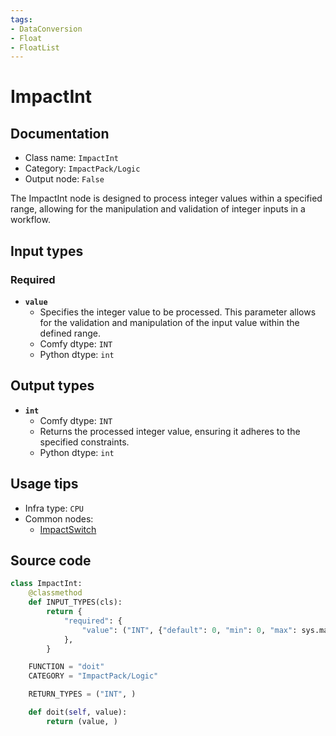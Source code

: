 ```yaml
---
tags:
- DataConversion
- Float
- FloatList
---
```


# ImpactInt
## Documentation
- Class name: `ImpactInt`
- Category: `ImpactPack/Logic`
- Output node: `False`

The ImpactInt node is designed to process integer values within a specified range, allowing for the manipulation and validation of integer inputs in a workflow.
## Input types
### Required
- **`value`**
    - Specifies the integer value to be processed. This parameter allows for the validation and manipulation of the input value within the defined range.
    - Comfy dtype: `INT`
    - Python dtype: `int`
## Output types
- **`int`**
    - Comfy dtype: `INT`
    - Returns the processed integer value, ensuring it adheres to the specified constraints.
    - Python dtype: `int`
## Usage tips
- Infra type: `CPU`
- Common nodes:
    - [ImpactSwitch](../../ComfyUI-Impact-Pack/Nodes/ImpactSwitch.md)



## Source code
```python
class ImpactInt:
    @classmethod
    def INPUT_TYPES(cls):
        return {
            "required": {
                "value": ("INT", {"default": 0, "min": 0, "max": sys.maxsize, "step": 1}),
            },
        }

    FUNCTION = "doit"
    CATEGORY = "ImpactPack/Logic"

    RETURN_TYPES = ("INT", )

    def doit(self, value):
        return (value, )

```

